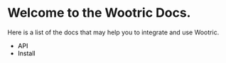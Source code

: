 
# Welcome to the Wootric Docs.

Here is a list of the docs that may help you to integrate and use Wootric.

* <a href="/api" style="text-decoration:none;color:#000">API</a>
* <a href="/install" style="text-decoration:none;color:#000">Install</a>
